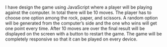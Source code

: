   I have design the game using JavaScript where a player will be playing against the computer. In total there will be 10 moves. The player has to choose one option among the rock, paper, and scissors. A random option will be generated from the computer’s side and the one who wins will get one point every time. After 10 moves are over the final result will be displayed on the screen with a button to restart the game. The game will be completely responsive so that it can be played on every device.
